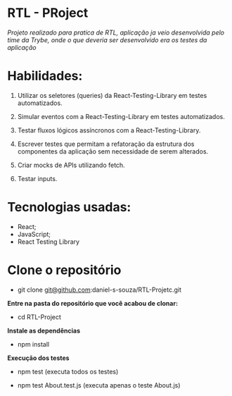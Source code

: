# RTL - PRoject

_Projeto realizado para pratica de RTL, aplicação ja veio desenvolvida pelo time da Trybe, onde o que deveria ser desenvolvido era os testes da aplicação_

# Habilidades:

1. Utilizar os seletores (queries) da React-Testing-Library em testes automatizados.

1. Simular eventos com a React-Testing-Library em testes automatizados.

1. Testar fluxos lógicos assíncronos com a React-Testing-Library.

1. Escrever testes que permitam a refatoração da estrutura dos componentes da aplicação sem necessidade de serem alterados.

1. Criar mocks de APIs utilizando fetch.

1. Testar inputs.

# Tecnologias usadas:

 * React;
 * JavaScript;
 * React Testing Library

# Clone o repositório
 * git clone git@github.com:daniel-s-souza/RTL-Projetc.git

**Entre na pasta do repositório que você acabou de clonar:**

 * cd RTL-Project

**Instale as dependências**
 
 * npm install

**Execução dos testes** 
 
 * npm test (executa todos os testes)
 
 * npm test About.test.js (executa apenas o teste About.js)
